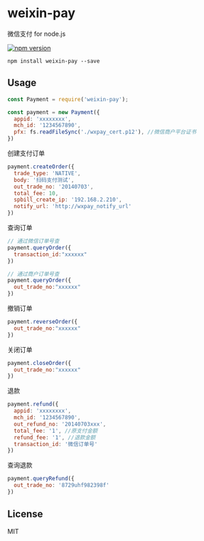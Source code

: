 # weixin-pay
微信支付 for node.js

[![npm version](https://badge.fury.io/js/weixin-pay.svg)](http://badge.fury.io/js/weixin-pay)

```shell
npm install weixin-pay --save
```

## Usage

```js
const Payment = require('weixin-pay');

const payment = new Payment({
  appid: 'xxxxxxxx',
  mch_id: '1234567890',
  pfx: fs.readFileSync('./wxpay_cert.p12'), //微信商户平台证书
})
```

创建支付订单
```js
payment.createOrder({
  trade_type: 'NATIVE',
  body: '扫码支付测试',
  out_trade_no: '20140703',
  total_fee: 10,
  spbill_create_ip: '192.168.2.210',
  notify_url: 'http://wxpay_notify_url'
})
```

查询订单
```js
// 通过微信订单号查
payment.queryOrder({
  transaction_id:"xxxxxx"
})

// 通过商户订单号查
payment.queryOrder({
  out_trade_no:"xxxxxx"
})
```

撤销订单
```js
payment.reverseOrder({
  out_trade_no:"xxxxxx"
})
```

关闭订单
```js
payment.closeOrder({
  out_trade_no:"xxxxxx"
})
```

退款
```js
payment.refund({
  appid: 'xxxxxxxx',
  mch_id: '1234567890',
  out_refund_no: '20140703xxx',
  total_fee: '1', //原支付金额
  refund_fee: '1', //退款金额
  transaction_id: '微信订单号'
})
```

查询退款
```js
payment.queryRefund({
  out_trade_no: '8729uhf982398f'
})
```

## License
MIT